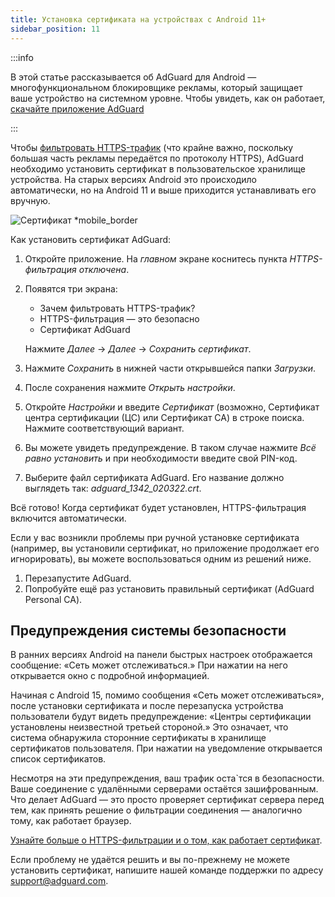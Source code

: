 ```yaml
---
title: Установка сертификата на устройствах с Android 11+
sidebar_position: 11
---
```


:::info

В этой статье рассказывается об AdGuard для Android — многофункциональном блокировщике рекламы, который защищает ваше устройство на системном уровне. Чтобы увидеть, как он работает, [скачайте приложение AdGuard](https://agrd.io/download-kb-adblock)

:::

Чтобы [фильтровать HTTPS-трафик](/general/https-filtering/what-is-https-filtering.md) (что крайне важно, поскольку большая часть рекламы передаётся по протоколу HTTPS), AdGuard необходимо установить сертификат в пользовательское хранилище устройства. На старых версиях Android это происходило автоматически, но на Android 11 и выше приходится устанавливать его вручную.

![Сертификат *mobile_border](https://cdn.adtidy.org/content/kb/ad_blocker/android/solving_problems/manual-certificate/g.gif)

Как установить сертификат AdGuard:

1. Откройте приложение. На *главном* экране коснитесь пункта *HTTPS-фильтрация отключена*.

1. Появятся три экрана:
    - Зачем фильтровать HTTPS-трафик?
    - HTTPS-фильтрация — это безопасно
    - Сертификат AdGuard

    Нажмите *Далее* → *Далее* → *Сохранить сертификат*.

1. Нажмите *Сохранить* в нижней части открывшейся папки *Загрузки*.

1. После сохранения нажмите *Открыть настройки*.

1. Откройте *Настройки* и введите *Сертификат* (возможно, Сертификат центра сертификации (ЦС) или Сертификат CA) в строке поиска. Нажмите соответствующий вариант.

1. Вы можете увидеть предупреждение. В таком случае нажмите *Всё равно установить* и при необходимости введите свой PIN-код.

1. Выберите файл сертификата AdGuard. Его название должно выглядеть так: *adguard_1342_020322.crt*.

Всё готово! Когда сертификат будет установлен, HTTPS-фильтрация включится автоматически.

Если у вас возникли проблемы при ручной установке сертификата (например, вы установили сертификат, но приложение продолжает его игнорировать), вы можете воспользоваться одним из решений ниже.

1. Перезапустите AdGuard.
2. Попробуйте ещё раз установить правильный сертификат (AdGuard Personal CA).

## Предупреждения системы безопасности

В ранних версиях Android на панели быстрых настроек отображается сообщение: «Сеть может отслеживаться.» При нажатии на него открывается окно с подробной информацией.

Начиная с Android 15, помимо сообщения «Сеть может отслеживаться», после установки сертификата и после перезапуска устройства пользователи будут видеть предупреждение: «Центры сертификации установлены неизвестной третьей стороной.» Это означает, что система обнаружила сторонние сертификаты в хранилище сертификатов пользователя. При нажатии на уведомление открывается список сертификатов.

Несмотря на эти предупреждения, ваш трафик оста`тся в безопасности. Ваше соединение с удалёнными серверами остаётся зашифрованным. Что делает AdGuard — это просто проверяет сертификат сервера перед тем, как принять решение о фильтрации соединения — аналогично тому, как работает браузер.

[Узнайте больше о HTTPS-фильтрации и о том, как работает сертификат](/general/https-filtering/what-is-https-filtering.md).

Если проблему не удаётся решить и вы по-прежнему не можете установить сертификат, напишите нашей команде поддержки по адресу <support@adguard.com>.
